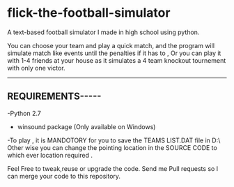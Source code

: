 # flick-the-football-simulator
A text-based football simulator I made in high school using python. 

You can choose your team and play a quick match, and the program will simulate match like events until the penalties if it has to ,
Or you can play it with 1-4 friends at your house as it simulates a 4 team knockout tournement with only one victor. 


--------------------------------------------------------------------
REQUIREMENTS-----
--------------------------------------------------------------------
-Python 2.7

- winsound package  (Only available on Windows)

-To play , it is MANDOTORY for you to save the TEAMS LIST.DAT file in D:\ 
Other wise you can change the pointing location in the SOURCE CODE to which ever location required .






Feel Free to tweak,reuse or upgrade the code. 
Send me Pull requests so I can merge your code to this repository. 
